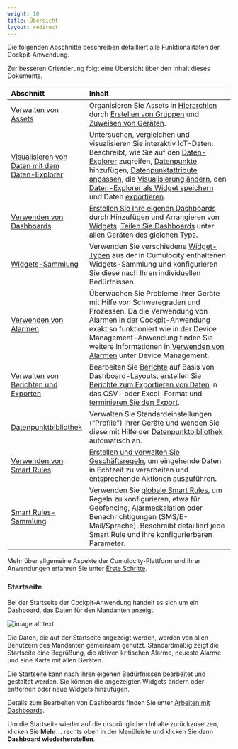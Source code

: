```yaml
---
weight: 10
title: Übersicht
layout: redirect
---
```


Die folgenden Abschnitte beschreiben detailliert alle Funktionalitäten der Cockpit-Anwendung.

Zur besseren Orientierung folgt eine Übersicht über den Inhalt dieses Dokuments.

<table>
<thead>
<colgroup>
   <col style="width: 20%;">
   <col style="width: 80%;">
</colgroup>
<tr>
<th align="left">Abschnitt</th>
<th align="left">Inhalt</th>
</tr>
</thead>
<tbody>
<tr>
<td align="left"><a href="#managing-assets">Verwalten von Assets</a></td>
<td align="left">Organisieren Sie Assets in <a href="#hierarchies">Hierarchien</a> durch <a href="#creating-groups">Erstellen von Gruppen</a> und <a href="#assigning-devices">Zuweisen von Geräten</a>.</td>
</tr>
<tr>
<td align="left"><a href="#data-explorer">Visualisieren von Daten mit dem Daten-Explorer</a></td>
<td align="left">Untersuchen, vergleichen und visualisieren Sie interaktiv IoT-Daten. <br> Beschreibt, wie Sie auf den <a href="#data-explorer">Daten-Explorer</a> zugreifen, <a href="#add-data-points">Datenpunkte</a> hinzufügen, <a href="#customize-data-points">Datenpunktattribute anpassen</a>, die <a href="#change-visualization">Visualisierung ändern</a>, den <a href="#create-widget">Daten-Explorer als Widget speichern</a> und Daten <a href="#export-data">exportieren</a>.</td>
</tr>
<tr>
<td align="left"><a href="#dashboards">Verwenden von Dashboards</a></td>
<td align="left"><a href="#creating-dashboards">Erstellen Sie Ihre eigenen Dashboards</a> durch Hinzufügen und Arrangieren von <a href="#adding-widgets">Widgets</a>. <a href="#sharing-dashboards">Teilen Sie Dashboards</a> unter allen Geräten des gleichen Typs.</td>
</tr>
<tr>
<td align="left"><a href="#widgets">Widgets-Sammlung</a></td>
<td align="left">Verwenden Sie verschiedene <a href="#widgets">Widget-Typen</a> aus der in Cumulocity enthaltenen Widgets-Sammlung und konfigurieren Sie diese nach Ihren individuellen Bedürfnissen.</td>
</tr>
<tr>
<td align="left"><a href="../../benutzerhandbuch/device-management-de/#alarm-monitoring">Verwenden von Alarmen</a></td>
<td align="left">Überwachen Sie Probleme Ihrer Geräte mit Hilfe von Schweregraden und Prozessen. Da die Verwendung von Alarmen in der Cockpit-Anwendung exakt so funktioniert wie in der Device Management-Anwendung finden Sie weitere Informationen in <a href="../../benutzerhandbuch/device-management-de/#alarm-monitoring">Verwenden von Alarmen</a> unter Device Management.</td>
</tr>
<tr>
<td align="left"><a href="#reports">Verwalten von Berichten und Exporten</a></td>
<td align="left">Bearbeiten Sie <a href="#reports">Berichte</a> auf Basis von Dashboard-Layouts, erstellen Sie <a href="#export">Berichte zum Exportieren von Daten</a> in das CSV- oder Excel-Format und <a href="#schedule-export">terminieren Sie den Export</a>.</td>
</tr>
<tr>
<td align="left"><a href="#data-point-library">Datenpunktbibliothek</a></td>
<td align="left">Verwalten Sie Standardeinstellungen (“Profile”) Ihrer Geräte und wenden Sie diese mit Hilfe der <a href="#data-point-library">Datenpunktbibliothek</a> automatisch an.</td>
</tr>
<tr>
<td align="left"><a href="#smart-rules">Verwenden von Smart Rules</a></td>
<td align="left"><a href="#create-rules">Erstellen und verwalten Sie Geschäftsregeln</a>, um eingehende Daten in Echtzeit zu verarbeiten und entsprechende Aktionen auszuführen.</td>
</tr>
<tr>
<td align="left"><a href="#smart-rules-collection">Smart Rules-Sammlung</a></td>
<td align="left">Verwenden Sie <a href="#smart-rules-collection">globale Smart Rules</a>, um Regeln zu konfigurieren, etwa für Geofencing, Alarmeskalation oder Benachrichtigungen (SMS/E-Mail/Sprache). Beschreibt detailliert jede Smart Rule und ihre konfigurierbaren Parameter.</td>
</tr>
</tbody>
</table>

Mehr über allgemeine Aspekte der Cumulocity-Plattform und ihrer Anwendungen erfahren Sie unter [Erste Schritte](/benutzerhandbuch/getting-started-de).

### <a name="home"></a>Startseite

Bei der Startseite der Cockpit-Anwendung handelt es sich um ein Dashboard, das Daten für den Mandanten anzeigt.

![image alt text](/images/benutzerhandbuch/cockpit/cockpit-home-screen.png)

Die Daten, die auf der Startseite angezeigt werden, werden von allen Benutzern des Mandanten gemeinsam genutzt. Standardmäßig zeigt die Startseite eine Begrüßung, die aktiven kritischen Alarme, neueste Alarme und eine Karte mit allen Geräten.

Die Startseite kann nach Ihren eigenen Bedürfnissen bearbeitet und gestaltet werden. Sie können die angezeigten Widgets ändern oder entfernen oder neue Widgets hinzufügen. 

Details zum Bearbeiten von Dashboards finden Sie unter [Arbeiten mit Dashboards](#dashboards).

Um die Startseite wieder auf die ursprünglichen Inhalte zurückzusetzen, klicken Sie **Mehr...** rechts oben in der Menüleiste und klicken Sie dann **Dashboard wiederherstellen**.